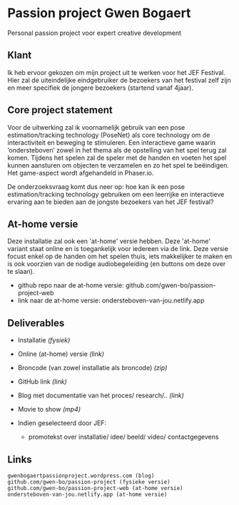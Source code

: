 # Passion project Gwen Bogaert
Personal passion project voor expert creative development

## Klant
Ik heb ervoor gekozen om mijn project uit te werken voor het JEF Festival. Hier zal de uiteindelijke eindgebruiker de bezoekers van het festival zelf zijn en meer specifiek de jongere bezoekers (startend vanaf 4jaar). 

## Core project statement
Voor de uitwerking zal ik voornamelijk gebruik van een pose estimation/tracking technology (PoseNet) als core technology om de interactiviteit en beweging te stimuleren. Een interactieve game waarin ‘ondersteboven’ zowel in het thema als de opstelling van het spel terug zal komen. Tijdens het spelen zal de speler met de handen en voeten het spel kunnen aansturen om objecten te verzamelen en zo het spel te beëindigen. Het game-aspect wordt afgehandeld in Phaser.io. 

De onderzoeksvraag komt dus neer op: hoe kan ik een pose estimation/tracking technology gebruiken om een leerrijke en interactieve ervaring aan te bieden aan de jongste bezoekers van het JEF festival? 

## At-home versie
Deze installatie zal ook een 'at-home' versie hebben. Deze 'at-home' variant staat online en is toegankelijk voor iedereen via de link. 
Deze versie focust enkel op de handen om het spelen thuis, iets makkelijker te maken en is ook voorzien van de nodige audiobegeleiding (en buttons om deze over te slaan).
- github repo naar de at-home versie: github.com/gwen-bo/passion-project-web
- link naar de at-home versie: ondersteboven-van-jou.netlify.app

## Deliverables

- Installatie *(fysiek)*
- Online (at-home) versie *(link)*
- Broncode (van zowel installatie als broncode) *(zip)*
- GitHub link *(link)*
- Blog met documentatie van het proces/ research/.. *(link)*
- Movie to show *(mp4)*

- Indien geselecteerd door JEF: 
    - promotekst over installatie/ idee/ beeld/ video/ contactgegevens

## Links
    gwenbogaertpassionproject.wordpress.com (blog)
    github.com/gwen-bo/passion-project (fysieke versie)
    github.com/gwen-bo/passion-project-web (at-home versie)
    ondersteboven-van-jou.netlify.app (at-home versie)
